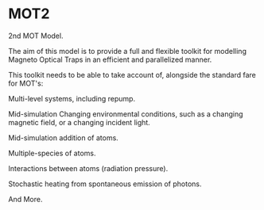 # MOT2
 2nd MOT Model.
 
 The aim of this model is to provide a full and flexible toolkit for modelling Magneto Optical Traps in an efficient and parallelized manner. 
 
 This toolkit needs to be able to take account of, alongside the standard fare for MOT's:
 
 Multi-level systems, including repump.
 
Mid-simulation Changing environmental conditions, such as a changing magnetic field, or a changing incident light.

Mid-simulation addition of atoms.

Multiple-species of atoms.

Interactions between atoms (radiation pressure).

Stochastic heating from spontaneous emission of photons.

And More.
